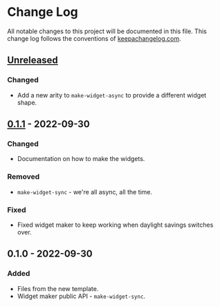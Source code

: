 # Change Log
All notable changes to this project will be documented in this file. This change log follows the conventions of [keepachangelog.com](http://keepachangelog.com/).

## [Unreleased]
### Changed
- Add a new arity to `make-widget-async` to provide a different widget shape.

## [0.1.1] - 2022-09-30
### Changed
- Documentation on how to make the widgets.

### Removed
- `make-widget-sync` - we're all async, all the time.

### Fixed
- Fixed widget maker to keep working when daylight savings switches over.

## 0.1.0 - 2022-09-30
### Added
- Files from the new template.
- Widget maker public API - `make-widget-sync`.

[Unreleased]: https://sourcehost.site/your-name/from-example-to-theory/compare/0.1.1...HEAD
[0.1.1]: https://sourcehost.site/your-name/from-example-to-theory/compare/0.1.0...0.1.1
